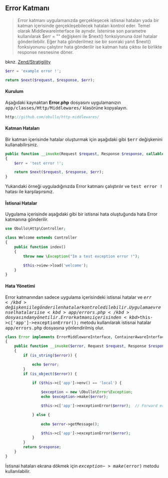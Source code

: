 
## Error Katmanı

> Error katmanı uygulamanızda gerçekleşecek istisnai hataları yada bir katman içerisinde gerçekleşebilecek hataları kontrol eder. Temel olarak MiddlewareInterface ile aynıdır. İstenirse son parametre kullanılarak $err = "" değişkeni ile $next() fonksiyonuna özel hatalar gönderilebilir. Eğer hata gönderilmez ise bir sonraki yanıt $next() fonksiyonunu çalıştırır hata gönderilir ise katman hata çıktısı ile birlikte response nesnesine döner.

bknz. <a href="https://github.com/zendframework/zend-stratigility" target="_blank">Zend/Stratigility</a> 


```php
$err = 'example error !';

return $next($request, $response, $err);
```

#### Kurulum

Aşağıdaki kaynaktan <b>Error.php</b> dosyasını uygulamanızın <kbd>app/classes/Http/Middlewares/</kbd> klasörüne kopyalayın.

```php
http://github.com/obullo/http-middlewares/
```

#### Katman Hataları

Bir katman içerisinde hatalar oluşturmak için aşağıdaki gibi <kbd>$err</kbd> değişkenini kullanabilirsiniz.

```php
public function __invoke(Request $request, Response $response, callable $next = null)
{
    $err = 'test error !';

    return $next($request, $response, $err);
}
```

Yukarıdaki örneği uyguladığınızda Error katmanı çalıştırılır ve <kbd>test error !</kbd> hatası ile karşılaşırsınız.

#### İstisnai Hatalar

Uygulama içerisinde aşağıdaki gibi bir istisnai hata oluştuğunda hata Error katmanına gönderilir.

```php
use Obullo\Http\Controller;

class Welcome extends Controller
{
    public function index()
    {
        throw new \Exception("Im a test exception error !");

        $this->view->load('welcome');
    }
}
```
#### Hata Yönetimi

Error katmanından sadece uygulama içerisindeki istisnai hatalar ve <kbd>$err</kbd> değişkeni ile gönderilen hatalar kontrol edilebilir. Uygulama evrensel hataları ise <kbd>app/errors.php</kbd> dosyasından yönetilir. Error katmanı içerisinden <kbd>$this->c['app']->exceptionError();</kbd> metodu kullanılarak istisnai hatalar <kbd>app/errors.php</kbd> dosyasına yönlendirilmiş olur.

```php
class Error implements ErrorMiddlewareInterface, ContainerAwareInterface
{
    public function __invoke($error, Request $request, Response $response, callable $out = null)
    {
        if (is_string($error)) {

            echo $error;
        }
        if (is_object($error)) {
            
            if ($this->c['app']->env() == 'local') {

                $exception = new \Obullo\Error\Exception;
                echo $exception->make($error);

                $this->c['app']->exceptionError($error);  // Forward exceptions to app/errors.php

            } else {
            
                echo $error->getMessage();

                $this->c['app']->exceptionError($error);
            }
        }
        return $response;
    }
}
```

İstisnai hataları ekrana dökmek için  <kbd>$exception->make($error)</kbd> metodu kullanılabilir.